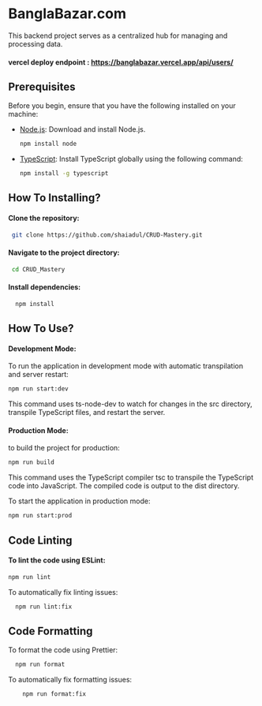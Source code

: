 # BanglaBazar.com

This backend project serves as a centralized hub for managing and processing data.

#### vercel deploy endpoint : https://banglabazar.vercel.app/api/users/
## Prerequisites

Before you begin, ensure that you have the following installed on your machine:

- [Node.js](https://nodejs.org/): Download and install Node.js.
  ```bash
  npm install node
- [TypeScript](https://www.typescriptlang.org/): Install TypeScript globally using the following command:
  ```bash
  npm install -g typescript


## How To Installing?

#### Clone the repository:
 ```bash
  git clone https://github.com/shaiadul/CRUD-Mastery.git
```
#### Navigate to the project directory:
 ```bash
  cd CRUD_Mastery
```
#### Install dependencies:
 ```bash
   npm install
```


## How To Use?

#### Development Mode:
To run the application in development mode with automatic transpilation and server restart:
 ```bash
 npm run start:dev
```
This command uses ts-node-dev to watch for changes in the src directory, transpile TypeScript files, and restart the server.


#### Production Mode:
to build the project for production:
 ```bash
 npm run build
```
This command uses the TypeScript compiler tsc to transpile the TypeScript code into JavaScript. The compiled code is output to the dist directory.

To start the application in production mode:
 ```bash
 npm run start:prod
```

## Code Linting

#### To lint the code using ESLint:
 ```bash
 npm run lint
```
To automatically fix linting issues:
 ```bash
   npm run lint:fix
```

## Code Formatting

To format the code using Prettier:
 ```bash
   npm run format
```
To automatically fix formatting issues:
 ```bash
     npm run format:fix
```
